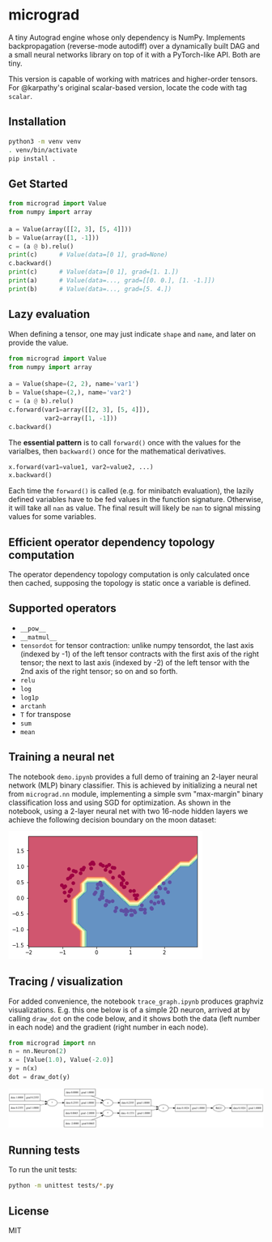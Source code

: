 
# micrograd
A tiny Autograd engine whose only dependency is NumPy. Implements backpropagation (reverse-mode autodiff) over a dynamically built DAG and a small neural networks library on top of it with a PyTorch-like API. Both are tiny.

This version is capable of working with matrices and higher-order tensors. For @karpathy's original scalar-based version, locate the code with tag `scalar`.

## Installation
```bash
python3 -m venv venv
. venv/bin/activate
pip install .
```

## Get Started
```python
from micrograd import Value
from numpy import array

a = Value(array([[2, 3], [5, 4]]))
b = Value(array([1, -1]))
c = (a @ b).relu()
print(c)      # Value(data=[0 1], grad=None)
c.backward()
print(c)      # Value(data=[0 1], grad=[1. 1.])
print(a)      # Value(data=..., grad=[[0. 0.], [1. -1.]])
print(b)      # Value(data=..., grad=[5. 4.])
```

## Lazy evaluation
When defining a tensor, one may just indicate `shape` and `name`, and later on provide the value.

```python
from micrograd import Value
from numpy import array

a = Value(shape=(2, 2), name='var1')
b = Value(shape=(2,), name='var2')
c = (a @ b).relu()
c.forward(var1=array([[2, 3], [5, 4]]),
          var2=array([1, -1]))
c.backward()
```

The **essential pattern** is to call `forward()` once with the values for the varialbes, then `backward()` once for the mathematical derivatives.

```python
x.forward(var1=value1, var2=value2, ...)
x.backward()
```

Each time the `forward()` is called (e.g. for minibatch evaluation), the lazily defined variables have to be fed values in the function signature. Otherwise, it will take all `nan` as value. The final result will likely be `nan` to signal missing values for some variables.

## Efficient operator dependency topology computation
The operator dependency topology computation is only calculated once then cached, supposing the topology is static once a variable is defined.

## Supported operators
* `__pow__`
* `__matmul__`
* `tensordot` for tensor contraction: unlike numpy tensordot, the last axis (indexed by -1) of the left tensor contracts with the first axis of the right tensor; the next to last axis (indexed by -2) of the left tensor with the 2nd axis of the right tensor; so on and so forth.
* `relu`
* `log`
* `log1p`
* `arctanh`
* `T` for transpose
* `sum`
* `mean`

## Training a neural net
The notebook `demo.ipynb` provides a full demo of training an 2-layer neural network (MLP) binary classifier. This is achieved by initializing a neural net from `micrograd.nn` module, implementing a simple svm "max-margin" binary classification loss and using SGD for optimization. As shown in the notebook, using a 2-layer neural net with two 16-node hidden layers we achieve the following decision boundary on the moon dataset:

![2d neuron](assets/moon_mlp.png)

## Tracing / visualization
For added convenience, the notebook `trace_graph.ipynb` produces graphviz visualizations. E.g. this one below is of a simple 2D neuron, arrived at by calling `draw_dot` on the code below, and it shows both the data (left number in each node) and the gradient (right number in each node).

```python
from micrograd import nn
n = nn.Neuron(2)
x = [Value(1.0), Value(-2.0)]
y = n(x)
dot = draw_dot(y)
```

![2d neuron](assets/gout.svg)

## Running tests
To run the unit tests:

```bash
python -m unittest tests/*.py
```

## License
MIT
